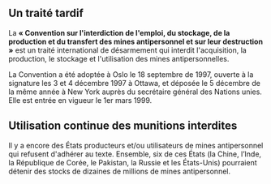 ## Un traité tardif

La **« Convention sur l'interdiction de l'emploi, du stockage, de la production et du transfert des mines antipersonnel et sur leur destruction »** est un traité international de désarmement qui interdit l'acquisition, la production, le stockage et l'utilisation des mines antipersonnelles.

La Convention a été adoptée à Oslo le 18 septembre de 1997, ouverte à la signature les 3 et 4 décembre 1997 à Ottawa, et déposée le 5 décembre de la même année à New York auprès du secrétaire général des Nations unies. Elle est entrée en vigueur le 1er mars 1999.

## Utilisation continue des munitions interdites

Il y a encore des États producteurs et/ou utilisateurs de mines antipersonnel qui refusent d'adhérer au texte. Ensemble, six de ces États (la Chine, l’Inde, la République de Corée, le Pakistan, la Russie et les États-Unis) pourraient détenir des stocks de dizaines de millions de mines antipersonnel.